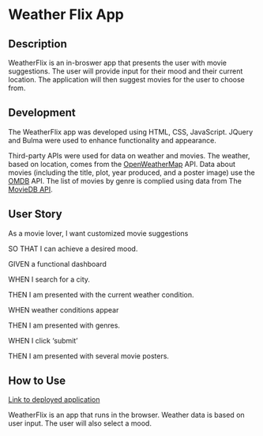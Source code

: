 # Weather Flix App

## Description

WeatherFlix is an in-broswer app that presents the user with movie suggestions. The user will provide input for their mood and their current location. The application will then suggest movies for the user to choose from.

## Development

The WeatherFlix app was developed using HTML, CSS, JavaScript. JQuery and Bulma were used to enhance functionality and appearance. 

Third-party APIs were used for data on weather and movies. The weather, based on location, comes from the [OpenWeatherMap](https://openweathermap.org/) API. Data about movies (including the title, plot, year produced, and a poster image) use the [OMDB](http://www.omdbapi.com/) API. The list of movies by genre is complied using data from The [MovieDB API](https://www.themoviedb.org/).

## User Story


As a movie lover, I want customized movie suggestions

SO THAT I can achieve a desired mood. 

GIVEN a functional dashboard 

WHEN I search for a city. 

THEN I am presented with the current weather condition. 

WHEN weather conditions appear

THEN I am presented with genres.

WHEN I click ‘submit’ 

THEN I am presented with several movie posters.

## How to Use

[Link to deployed application](https://mirrorlessmind.github.io/WeatherFlix/)

WeatherFlix is an app that runs in the browser. Weather data is based on user input. The user will also select a mood.
